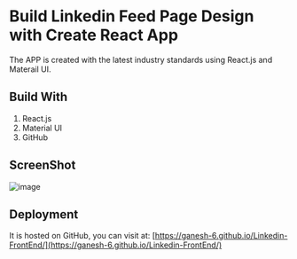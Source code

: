 # Build Linkedin Feed Page Design with Create React App

The APP is created with the latest industry standards using React.js and Materail UI.

## Build With
1. React.js
2. Material UI
3. GitHub

## ScreenShot
![image](https://user-images.githubusercontent.com/85879976/197391228-c2dab989-e012-4968-883f-f989b85fa1b0.png)


## Deployment

It is hosted on GitHub, you can visit at: [https://ganesh-6.github.io/Linkedin-FrontEnd/](https://ganesh-6.github.io/Linkedin-FrontEnd/)


